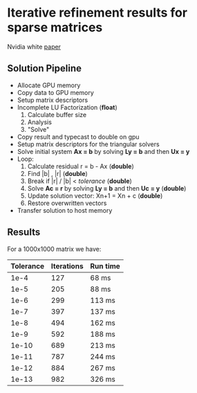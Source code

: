 # Iterative refinement results for sparse matrices

Nvidia white [paper](https://docs.nvidia.com/cuda/incomplete-lu-cholesky/index.html)
## Solution Pipeline

- Allocate GPU memory
- Copy data to GPU memory
- Setup matrix descriptors
- Incomplete LU Factorization (**float**)
  1. Calculate buffer size
  2. Analysis
  3. "Solve"
- Copy result and typecast to double on gpu
- Setup matrix descriptors for the triangular solvers
- Solve initial system **Ax = b** by solving **Ly = b** and then **Ux = y**
- Loop:
  1. Calculate residual r = b - Ax (**double**)
  2. Find |b| , |r| (**double**)
  3. Break if |r| / |b| < _tolerance_ (**double**)
  4. Solve **Ac = r** by solving **Ly = b** and then **Uc = y** (**double**)
  5. Update solution vector: Xn+1 = Xn + c (**double**)
  6. Restore overwritten vectors
- Transfer solution to host memory

## Results

For a 1000x1000 matrix we have:

| Tolerance | Iterations | Run time |
| --------- | ---------- | -------- |
| 1e-4      | 127        | 68 ms    |
| 1e-5      | 205        | 88 ms    |
| 1e-6      | 299        | 113 ms   |
| 1e-7      | 397        | 137 ms   |
| 1e-8      | 494        | 162 ms   |
| 1e-9     | 592        | 188 ms   |
| 1e-10     | 689        | 213 ms   |
| 1e-11     | 787        | 244 ms   |
| 1e-12     | 884        | 267 ms   |
| 1e-13     | 982        | 326 ms   |
